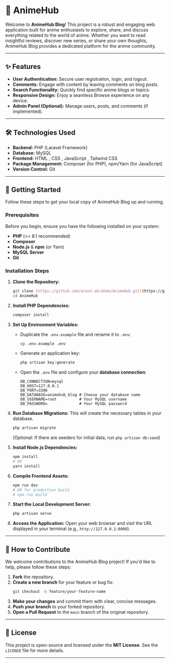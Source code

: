 # 📝 AnimeHub

Welcome to **AnimeHub Blog**! This project is a robust and engaging web application built for anime enthusiasts to explore, share, and discuss everything related to the world of anime. Whether you want to read insightful reviews, discover new series, or share your own thoughts, AnimeHub Blog provides a dedicated platform for the anime community.

---

## ✨ Features

* **User Authentication:** Secure user registration, login, and logout.
* **Comments:** Engage with content by leaving comments on blog posts.
* **Search Functionality:** Quickly find specific anime blogs or topics.
* **Responsive Design:** Enjoy a seamless Browse experience on any device.
* **Admin Panel (Optional):** Manage users, posts, and comments (if implemented).

---

## 🛠️ Technologies Used

* **Backend:** PHP (Laravel Framework)
* **Database:** MySQL
* **Frontend:** HTML , CSS , JavaScript , Tailwind CSS
* **Package Management:** Composer (for PHP), npm/Yarn (for JavaScript)
* **Version Control:** Git

---

## 🚀 Getting Started

Follow these steps to get your local copy of AnimeHub Blog up and running.

### Prerequisites

Before you begin, ensure you have the following installed on your system:

* **PHP** (>= 8.1 recommended)
* **Composer**
* **Node.js** & **npm** (or Yarn)
* **MySQL Server**
* **Git**

### Installation Steps

1.  **Clone the Repository:**
    ```bash
    git clone [https://github.com/arash-abraham/AnimeHub.git](https://github.com/arash-abraham/AnimeHub.git)
    cd AnimeHub
    ```

2.  **Install PHP Dependencies:**
    ```bash
    composer install
    ```

3.  **Set Up Environment Variables:**
    * Duplicate the `.env.example` file and rename it to `.env`:
        ```bash
        cp .env.example .env
        ```
    * Generate an application key:
        ```bash
        php artisan key:generate
        ```
    * Open the `.env` file and configure your **database connection**:
        ```dotenv
        DB_CONNECTION=mysql
        DB_HOST=127.0.0.1
        DB_PORT=3306
        DB_DATABASE=animehub_blog # Choose your database name
        DB_USERNAME=root          # Your MySQL username
        DB_PASSWORD=              # Your MySQL password
        ```

4.  **Run Database Migrations:**
    This will create the necessary tables in your database.
    ```bash
    php artisan migrate
    ```
    (Optional: If there are seeders for initial data, run `php artisan db:seed`)

5.  **Install Node.js Dependencies:**
    ```bash
    npm install
    # OR
    yarn install
    ```

6.  **Compile Frontend Assets:**
    ```bash
    npm run dev
    # OR for production build
    # npm run build
    ```

7.  **Start the Local Development Server:**
    ```bash
    php artisan serve
    ```

8.  **Access the Application:**
    Open your web browser and visit the URL displayed in your terminal (e.g., `http://127.0.0.1:8000`).

---

## 👋 How to Contribute

We welcome contributions to the AnimeHub Blog project! If you'd like to help, please follow these steps:

1.  **Fork** the repository.
2.  **Create a new branch** for your feature or bug fix:
    ```bash
    git checkout -b feature/your-feature-name
    ```
3.  **Make your changes** and commit them with clear, concise messages.
4.  **Push your branch** to your forked repository.
5.  **Open a Pull Request** to the `main` branch of the original repository.

---

## 📄 License

This project is open-source and licensed under the **MIT License**. See the `LICENSE` file for more details.

---

